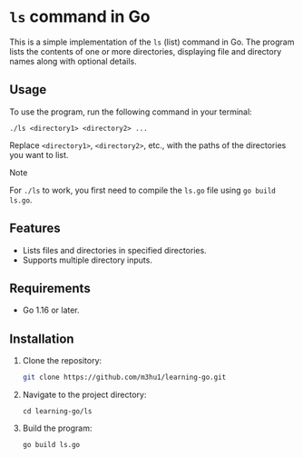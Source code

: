# `ls` command in Go

This is a simple implementation of the `ls` (list) command in Go. The program lists the contents of one or more directories, displaying file and directory names along with optional details.

## Usage

To use the program, run the following command in your terminal:

```
./ls <directory1> <directory2> ...
```

Replace `<directory1>`, `<directory2>`, etc., with the paths of the directories you want to list.

> [!NOTE]
> For `./ls` to work, you first need to compile the `ls.go` file using `go build ls.go`.

## Features

- Lists files and directories in specified directories.
- Supports multiple directory inputs.

## Requirements

- Go 1.16 or later.

## Installation

1. Clone the repository:
   ```sh
   git clone https://github.com/m3hu1/learning-go.git
2. Navigate to the project directory:
   ```
   cd learning-go/ls
   ```
3. Build the program:
   ```sh
   go build ls.go
   ```
